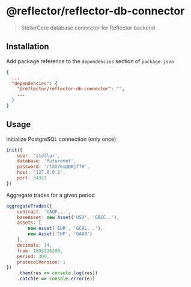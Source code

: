 # @reflector/reflector-db-connector

> StellarCore database connector for Reflector backend

## Installation

Add package reference to the `dependencies` section of `package.json`

```json
{
  ...
  "dependencies": {
    "@reflector/reflector-db-connector": "",
    ...
  }
}
```

## Usage

Initialize PostgreSQL connection (only once)
```js
init({
    user: 'stellar',
    database: 'futurenet',
    password: 'rtXX76s@DWjff#',
    host: '127.0.0.1',
    port: 54321
})
```

Aggregate trades for a given period
```js
aggregateTrades({
    contract: 'CAQF...',
    baseAsset: new Asset('USD', 'GBCC..'),
    assets: [
        new Asset('EUR', 'GC9L...'),
        new Asset('CHF', 'GAA0')
    ],
    decimals: 14,
    from: 1693138200,
    period: 300,
    protocolVersion: 1
})
    .then(res => console.log(res))
    .catch(e => console.error(e))
```